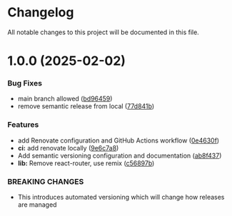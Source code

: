 # Changelog

All notable changes to this project will be documented in this file.

# 1.0.0 (2025-02-02)

### Bug Fixes

- main branch allowed ([bd96459](https://github.com/ai-driven-dev/le-journal/commit/bd9645917187f3383da0a18a4bc7a2a9e90cc04d))
- remove semantic release from local ([77d841b](https://github.com/ai-driven-dev/le-journal/commit/77d841b6741b20df9e7ab0a5002cb8b979feef27))

### Features

- add Renovate configuration and GitHub Actions workflow ([0e4630f](https://github.com/ai-driven-dev/le-journal/commit/0e4630f4b05549ab3ab0f7fdc0020e4b102f3c49))
- **ci:** add renovate locally ([9e6c7a8](https://github.com/ai-driven-dev/le-journal/commit/9e6c7a870235601ae509c1e198208c04a7e2bc8a))
- Add semantic versioning configuration and documentation ([ab8f437](https://github.com/ai-driven-dev/le-journal/commit/ab8f4379e878ae7b8433fb3f8fd512fda3b654ed))
- **lib:** Remove react-router, use remix ([c56897b](https://github.com/ai-driven-dev/le-journal/commit/c56897b35b342ab3ffa27416ba573fb5d86e0c55))

### BREAKING CHANGES

- This introduces automated versioning which will change how releases are managed
